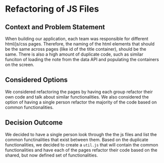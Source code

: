 # Refactoring of JS Files

## Context and Problem Statement
When building our application, each team was responsible for different html/js/css pages. Therefore, the naming of the html elements that should be the same across pages (like id of the title container), should be the same. There is also a high amount of duplicate code, such as similar funciton of loading the note from the data API and populating the containers on the screen.

## Considered Options
We considered refactoring the pages by having each group refactor their own code and talk about similar functionalities. We also considered the option of having a single person refactor the majority of the code based on common functionalities.

## Decision Outcome
We decided to have a single person look through the the js files and list the common functinalities that exist between them. Based on the duplicate functionalities, we decided to create a `util.js` that will contain the common functionalities and have each of the pages refactor their code based on the shared, but now defined set of functionalities.
